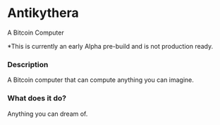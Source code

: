 # Antikythera
A Bitcoin Computer

*This is currently an early Alpha pre-build and is not production ready.

### Description
A Bitcoin computer that can compute anything you can imagine.

### What does it do?
Anything you can dream of.
